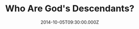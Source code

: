 ---
title: "Who Are God's Descendants?"
image: "https://i.imgur.com/MuLYIpM.jpg"
date: "2014-10-05T09:30:00.000Z"
video:
  type: "vimeo"
  id: 108135464
speaker:
  name: "Bart Wilkins"
  permalink: "bart-wilkins"
series: "descendants"
---